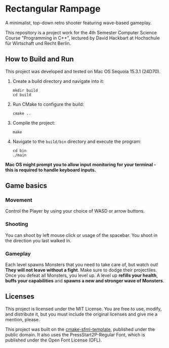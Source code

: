 # Rectangular Rampage

A minimalist, top-down retro shooter featuring wave-based gameplay.

This repository is a project work for the 4th Semester Computer Science Course "Programming in C++", lectured by David
Hackbart at Hochschule für Wirtschaft und Recht Berlin.

## How to Build and Run

This project was developed and tested on Mac OS Sequoia 15.3.1 (24D70).

1. Create a build directory and navigate into it:
   ```
   mkdir build
   cd build
   ```

2. Run CMake to configure the build:
   ```
   cmake ..
   ```

3. Compile the project:
   ```
   make
   ```

4. Navigate to the `build/bin` directory and execute the program:
   ```
   cd bin
   ./main
   ```

**Mac OS might prompt you to allow input monitoring for your terminal - this is required to handle keyboard inputs.**

## Game basics

### Movement

Control the Player by using your choice of WASD or arrow buttons.

### Shooting

You can shoot by left mouse click or usage of the spacebar. You shoot in the direction you last walked in.

### Gameplay

Each level spawns Monsters that you need to take care of, but watch out! **They will not leave without a fight**. Make
sure to dodge their projectiles. Once you defeat all Monsters, you level up. A level up **refills your health**, **buffs
your
capabilities** and **spawns a new and stronger wave of Monsters**.

## Licenses

This project is licensed under the MIT License. You are free to use, modify, and distribute it, but you must include the
original licenses and give me a mention, please.

This project was built on the [cmake-sfml-template](https://github.com/SFML/cmake-sfml-project), published under the
public domain. It also uses the PressStart2P-Regular Font, which is published under the Open Font License (OFL).

